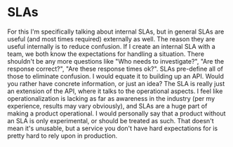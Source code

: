 # SLAs

For this I'm specifically talking about internal SLAs, but in general SLAs are
useful (and most times required) externally as well. The reason they are useful
internally is to reduce confusion. If I create an internal SLA with a team, we
both know the expectations for handling a situation. There shouldn't be any more
questions like "Who needs to investigate?", "Are the response correct?", "Are
these response times ok?". SLAs pre-define all of those to eliminate confusion.
I would equate it to building up an API. Would you rather have concrete
information, or just an idea? The SLA is really just an extension of the API,
where it talks to the operational aspects. I feel like operationalization is
lacking as far as awareness in the industry (per my experience, results may vary
obviously), and SLAs are a huge part of making a product operational. I would
personally say that a product without an SLA is only experimental, or should be
treated as such. That doesn't mean it's unusable, but a service you don't have
hard expectations for is pretty hard to rely upon in production.